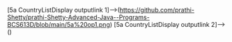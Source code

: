 [5a CountryListDisplay outputlink 1]-->(https://github.com/prathi-Shetty/prathi-Shetty-Advanced-Java--Programs-BCS613D/blob/main/5a%20op1.png)
[5a CountryListDisplay outputlink 2]-->()
